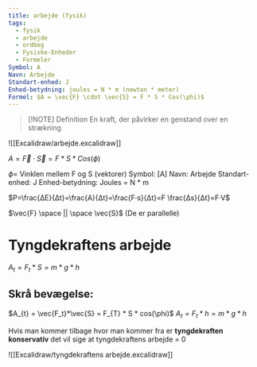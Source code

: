 ```yaml
---
title: arbejde (fysik)
tags:
  - fysik
  - arbejde
  - ordbog
  - Fysiske-Enheder
  - Formeler
Symbol: A
Navn: Arbejde
Standart-enhed: J
Enhed-betydning: joules = N * m (newton * meter)
Formel: $A = \vec{F} \cdot \vec{S} = F * S * Cos(\phi)$
---
```

> [!NOTE] Definition
> En kraft, der påvirker en genstand over en strækning

![[Excalidraw/arbejde.excalidraw]]


$A = \vec{F} \cdot \vec{S} = F * S * Cos(\phi)$ 

$\phi =$ Vinklen mellem F og S (vektorer)
Symbol: [A]
Navn: Arbejde
Standart-enhed: J
Enhed-betydning: Joules = N * m

$P=\frac{ΔE}{Δt}=\frac{A}{Δt}=\frac{F·s}{Δt}=F \frac{Δs}{Δt}=F·V$

$\vec{F} \space || \space \vec{S}$  (De er parallelle)

# Tyngdekraftens arbejde
$A_{t} = F_{t}*S = m*g*h$

## Skrå bevægelse:
$A_{t} = \vec{F_t}*\vec{S} = F_{T} * S * cos(\phi)$
$A_{t} = F_{t}*h = m*g*h$

Hvis man kommer tilbage hvor man kommer fra er **tyngdekraften konservativ** det vil sige at tyngdekraftens arbejde = 0

![[Excalidraw/tyngdekraftens arbejde.excalidraw]]
